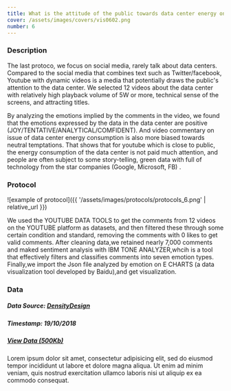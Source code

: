 ```yaml
---
title: What is the attitude of the public towards data center energy on YouTube?
cover: /assets/images/covers/vis0602.png
number: 6
---
```

### Description
The last protoco, we focus on social media, rarely talk about data centers.
Compared to the social media that combines text such as Twitter/facebook, Youtube with dynamic videos is a media that potentially draws the public's attention to the data center. We selected 12 videos about the data center with relatively high playback volume of 5W or more,  technical sense of the screens, and attracting titles.

By analyzing the emotions implied by the comments in the video, we found that the emotions expressed by the data in the data center are positive (JOY/TENTATIVE/ANALYTICAL/COMFIDENT).
And video commentary on issue of data center energy consumption is also more biased towards neutral temptations. That shows that for youtube which is close to public, the energy consumption of the data center is not paid much attention, and people are often subject to some story-telling, green data with full of technology from the star companies (Google, Microsoft, FB) . 


### Protocol
![example of protocol]({{ '/assets/images/protocols/protocols_6.png' | relative_url }})

We used the YOUTUBE DATA TOOLS to get the comments from 12 videos on the YOUTUBE platform as datasets, and then filtered these through some certain condition and standard, removing the comments with 0 likes to get valid comments. 
After cleaning data,we retained nearly 7,000 comments and maked sentiment analysis with IBM TONE ANALYZER,whcih is a tool that effectively filters and classifies comments into seven emotion types. Finally,we import the Json file analyzed by emotion on E CHARTS (a data visualization tool developed by Baidu),and get visualization.


### Data
##### Data Source: [DensityDesign](http://densitydesign.org/)
##### Timestamp: 19/10/2018
##### [View Data (500Kb)](http://densitydesign.org/)
Lorem ipsum dolor sit amet, consectetur adipisicing elit, sed do eiusmod tempor incididunt ut labore et dolore magna aliqua.
Ut enim ad minim veniam, quis nostrud exercitation ullamco laboris nisi ut aliquip ex ea commodo consequat.
